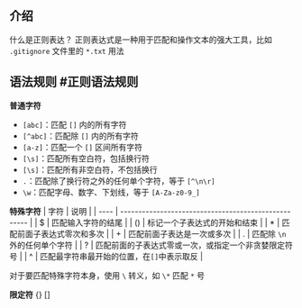 
## 介绍
什么是正则表达？
正则表达式是一种用于匹配和操作文本的强大工具，比如 `.gitignore` 文件里的 `*.txt` 用法

## 语法规则 #正则语法规则

**普通字符**
* `[abc]`：匹配 `[]` 内的所有字符
* `[^abc]`：匹配除 `[]` 内的所有字符
* `[a-z]`：匹配一个 `[]` 区间所有字符
* `[\s]`：匹配所有空白符，包括换行符
* `[\s]`：匹配所有非空白符，不包括换行
* `.`：匹配除了换行符之外的任何单个字符，等于 `[^\n\r]`
* `\w`：匹配字母、数字、下划线，等于 `[A-Za-z0-9_]`

**特殊字符**
| 字符 | 说明                                                 |
| ---- | ---------------------------------------------------- |
| $    | 匹配输入字符的结尾                                   |
| ()   | 标记一个子表达式的开始和结束                         |
| *    | 匹配前面子表达式零次和多次                           |
| +    | 匹配前面子表达是一次或多次                           |
| .    | 匹配除 `\n` 外的任何单个字符                         |
| ?    | 匹配前面的子表达式零或一次，或指定一个非贪婪限定符号 |
| ^    | 匹配最字符串最开始的位置，在`[]`中表示取反           |


对于要匹配特殊字符本身，使用 `\` 转义，如 `\*` 匹配 `*` 号

**限定符**
{}
[]

